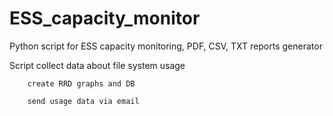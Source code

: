 # ESS_capacity_monitor
Python script for ESS capacity monitoring, PDF, CSV, TXT reports generator

Script collect data about file system usage

        create RRD graphs and DB
        
        send usage data via email
